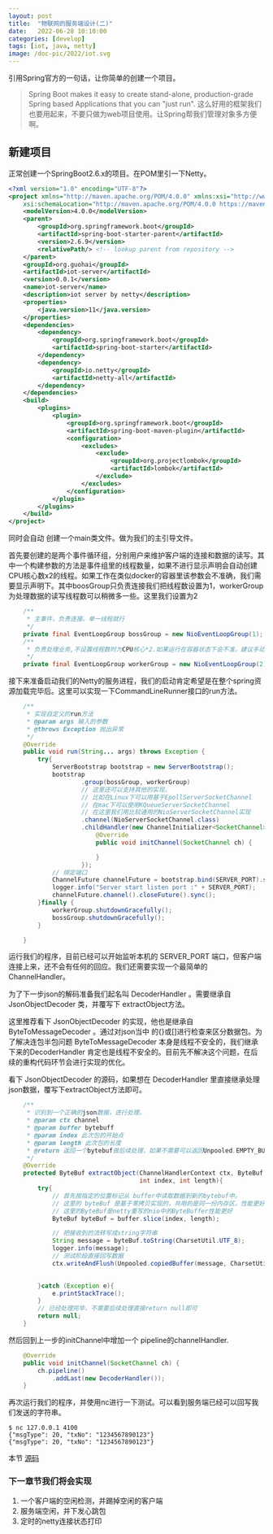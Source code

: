 ```yaml
---
layout: post
title:  "物联网的服务端设计(二)"
date:   2022-06-28 10:10:00
categories: [develop]
tags: [iot, java, netty]
image: /doc-pic/2022/iot.svg
---
```


引用Spring官方的一句话，让你简单的创建一个项目。
>Spring Boot makes it easy to create stand-alone, production-grade Spring based Applications that you can "just run".
这么好用的框架我们也要用起来，不要只做为web项目使用。让Spring帮我们管理对象多方便啊。

## 新建项目
正常创建一个SpringBoot2.6.x的项目。在POM里引一下Netty。

~~~ xml
<?xml version="1.0" encoding="UTF-8"?>
<project xmlns="http://maven.apache.org/POM/4.0.0" xmlns:xsi="http://www.w3.org/2001/XMLSchema-instance"
	xsi:schemaLocation="http://maven.apache.org/POM/4.0.0 https://maven.apache.org/xsd/maven-4.0.0.xsd">
	<modelVersion>4.0.0</modelVersion>
	<parent>
		<groupId>org.springframework.boot</groupId>
		<artifactId>spring-boot-starter-parent</artifactId>
		<version>2.6.9</version>
		<relativePath/> <!-- lookup parent from repository -->
	</parent>
	<groupId>org.guohai</groupId>
	<artifactId>iot-server</artifactId>
	<version>0.0.1</version>
	<name>iot-server</name>
	<description>iot server by netty</description>
	<properties>
		<java.version>11</java.version>
	</properties>
	<dependencies>
		<dependency>
			<groupId>org.springframework.boot</groupId>
			<artifactId>spring-boot-starter</artifactId>
		</dependency>
		<dependency>
			<groupId>io.netty</groupId>
			<artifactId>netty-all</artifactId>
		</dependency>
	</dependencies>
	<build>
		<plugins>
			<plugin>
				<groupId>org.springframework.boot</groupId>
				<artifactId>spring-boot-maven-plugin</artifactId>
				<configuration>
					<excludes>
						<exclude>
							<groupId>org.projectlombok</groupId>
							<artifactId>lombok</artifactId>
						</exclude>
					</excludes>
				</configuration>
			</plugin>
		</plugins>
	</build>
</project>

~~~

同时会自动 创建一个main类文件。做为我们的主引导文件。

首先要创建的是两个事件循环组，分别用户来维护客户端的连接和数据的读写。其中一个构建参数的方法是事件组里的线程数量，如果不进行显示声明会自动创建CPU核心数x2的线程。如果工作在类似docker的容器里该参数会不准确，我们需要显示声明下。其中boosGroup只负责连接我们把线程数设置为1，workerGroup为处理数据的读写线程数可以稍微多一些。这里我们设置为2

~~~ java
	/**
	 * 主事件，负责连接。单一线程就行
	 */
	private final EventLoopGroup bossGroup = new NioEventLoopGroup(1);
	/**
	 * 负责处理业务,不设置线程数时为CPU核心*2.如果运行在容器状态下会不准，建议手动设置
	 */
	private final EventLoopGroup workerGroup = new NioEventLoopGroup(2);
~~~

接下来准备启动我们的Netty的服务进程，我们的启动肯定希望是在整个spring资源加载完毕后。这里可以实现一下CommandLineRunner接口的run方法。

~~~ java
	/**
	 * 实现自定义的run方法
	 * @param args 输入的参数
	 * @throws Exception 抛出异常
	 */
	@Override
	public void run(String... args) throws Exception {
		try{
			ServerBootstrap bootstrap = new ServerBootstrap();
			bootstrap
					.group(bossGroup, workerGroup)
					// 这里还可以支持其他的实现，
					// 比如在Linux下可以用基于EpollServerSocketChannel
					// 在mac下可以使用KQueueServerSocketChannel
					// 在这里我们用比较通用的NioServerSocketChannel实现
					.channel(NioServerSocketChannel.class)
					.childHandler(new ChannelInitializer<SocketChannel>() {
						@Override
						public void initChannel(SocketChannel ch) {

						}
					});
			// 绑定端口
			ChannelFuture channelFuture = bootstrap.bind(SERVER_PORT).sync();
			logger.info("Server start listen port :" + SERVER_PORT);
			channelFuture.channel().closeFuture().sync();
		}finally {
			workerGroup.shutdownGracefully();
			bossGroup.shutdownGracefully();
		}

	}
~~~

运行我们的程序，目前已经可以开始监听本机的 SERVER_PORT 端口，但客户端连接上来，还不会有任何的回应。我们还需要实现一个最简单的 ChannelHandler。

为了下一步json的解码准备我们起名叫 DecoderHandler 。需要继承自 JsonObjectDecoder 类，并覆写下 extractObject方法。

这里推荐看下 JsonObjectDecoder 的实现，他也是继承自ByteToMessageDecoder 。通过对json当中 的{}或[]进行检查来区分数据包。为了解决连包半包问题 ByteToMessageDecoder 本身是线程不安全的，我们继承下来的DecoderHandler 肯定也是线程不安全的。目前先不解决这个问题，在后续的重构代码环节会进行实现的优化。

看下 JsonObjectDecoder 的源码，如果想在 DecoderHandler 里直接继承处理json数据，覆写下extractObject方法即可。

~~~ java
    /**
     * 识别到一个正确的json数据，进行处理。
     * @param ctx channel
     * @param buffer bytebuff
     * @param index 此次包的开始点
     * @param length 此次包的长度
     * @return 返回一个bytebuf做后续处理，如果不需要可以返回Unpooled.EMPTY_BUFFER
     */
    @Override
    protected ByteBuf extractObject(ChannelHandlerContext ctx, ByteBuf buffer,
                                    int index, int length){
        try{
            // 首先按指定的位置标记从 buffer中读取数据到新的bytebuf中。
			// 这里的 byteBuf 是基于零拷贝实现的，共用的是同一份内存区，性能更好。不要手动释放 byteBuf 对象
            // 这里的ByteBuf是netty重写的nio中的ByteBuffer性能更好
            ByteBuf byteBuf = buffer.slice(index, length);

            // 把接收到的流转写成string字符串
            String message = byteBuf.toString(CharsetUtil.UTF_8);
            logger.info(message);
            // 测试阶段直接回写数据
            ctx.writeAndFlush(Unpooled.copiedBuffer(message, CharsetUtil.UTF_8));
            

        }catch (Exception e){
            e.printStackTrace();
        }
		// 已经处理完毕，不需要后续处理直接return null即可
        return null;
    }

~~~

然后回到上一步的initChannel中增加一个 pipeline的channelHandler.

~~~ java
	@Override
	public void initChannel(SocketChannel ch) {
		ch.pipeline()
			.addLast(new DecoderHandler());
	}
~~~

再次运行我们的程序，并使用nc进行一下测试。可以看到服务端已经可以回写我们发送的字符串。

~~~ shell
$ nc 127.0.0.1 4100
{"msgType": 20, "txNo": "1234567890123"} 
{"msgType": 20, "txNo": "1234567890123"}

~~~

本节 [源码](https://github.com/guohai163/iot-server/tree/v0.1)

### 下一章节我们将会实现
1. 一个客户端的空闲检测，并踢掉空闲的客户端
2. 服务端空闲，并下发心跳包
3. 定时的netty连接状态打印